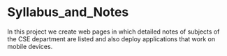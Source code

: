 # Syllabus_and_Notes
In this project we create web pages in which detailed notes of subjects of the CSE department are listed and also deploy applications that work on mobile devices.
